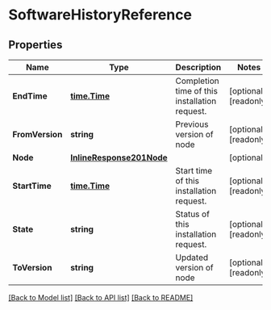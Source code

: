 # SoftwareHistoryReference

## Properties

Name | Type | Description | Notes
------------ | ------------- | ------------- | -------------
**EndTime** | [**time.Time**](time.Time.md) | Completion time of this installation request. | [optional] [readonly] 
**FromVersion** | **string** | Previous version of node | [optional] [readonly] 
**Node** | [**InlineResponse201Node**](inline_response_201_node.md) |  | [optional] 
**StartTime** | [**time.Time**](time.Time.md) | Start time of this installation request. | [optional] [readonly] 
**State** | **string** | Status of this installation request. | [optional] [readonly] 
**ToVersion** | **string** | Updated version of node | [optional] [readonly] 

[[Back to Model list]](../README.md#documentation-for-models) [[Back to API list]](../README.md#documentation-for-api-endpoints) [[Back to README]](../README.md)



